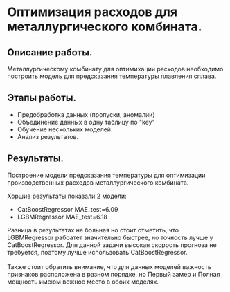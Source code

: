 # Оптимизация расходов для металлургического комбината.

## Описание работы.
Металлургическому комбинату  для оптимихации расходов необходимо построить модель для предсказания температуры плавления сплава.

## Этапы работы.
- Предобработка данных (пропуски, аномалии)
- Объединение данных в одну таблицу по "key"
- Обучение нескольких моделей.
- Анализ результатов.

## Результаты.
Построение модели предсказания температуры для оптимизации производственных расходов металлургического комбината. 

Хоршие результаты показали 2 модели:
- CatBoostRegressor MAE_test=6.09
- LGBMRegressor MAE_test=6.18

Разница в результатах не больная но стоит отметить, что LGBMRegressor рабоатет значительно быстрее, но точность лучше у CatBoostRegressor. 
Для данной задачи высокая скорость прогноза не требуется, поэтому лучше использовать CatBoostRegressor.<br/><br/>Также стоит обратить внимание, что для данных моделей важность признаков расположена в разном порядке, но Первый замер и Полная мощность имеюм вожное место в обоих моделях.
